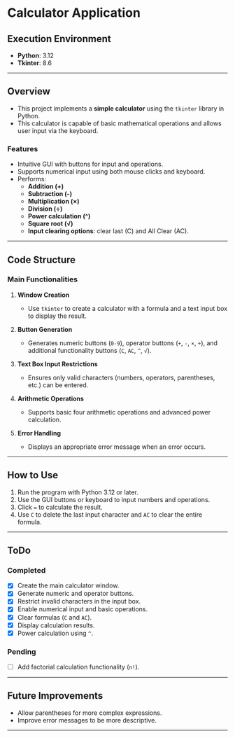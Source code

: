 # **Calculator Application**

## **Execution Environment**
- **Python**: 3.12  
- **Tkinter**: 8.6  

---

## **Overview**
- This project implements a **simple calculator** using the `tkinter` library in Python. 
- This calculator is capable of basic mathematical operations and allows user input via the keyboard.

### **Features**
- Intuitive GUI with buttons for input and operations.
- Supports numerical input using both mouse clicks and keyboard.
- Performs:
  - **Addition (+)**  
  - **Subtraction (-)**  
  - **Multiplication (×)**  
  - **Division (÷)**  
  - **Power calculation (^)**  
  - **Square root (√)**  
  - **Input clearing options**: clear last (C) and All Clear (AC).

---

## **Code Structure**
### **Main Functionalities**
1. **Window Creation**  
   - Use `tkinter` to create a calculator with a formula and a text input box to display the result.

2. **Button Generation**  
   - Generates numeric buttons (`0-9`), operator buttons (`+`, `-`, `×`, `÷`), and additional functionality buttons (`C`, `AC`, `^`, `√`).

3. **Text Box Input Restrictions**  
   - Ensures only valid characters (numbers, operators, parentheses, etc.) can be entered.

4. **Arithmetic Operations**  
   - Supports basic four arithmetic operations and advanced power calculation.

5. **Error Handling**  
   - Displays an appropriate error message when an error occurs.

---

## **How to Use**
1. Run the program with Python 3.12 or later.
2. Use the GUI buttons or keyboard to input numbers and operations.
3. Click `=` to calculate the result.
4. Use `C` to delete the last input character and `AC` to clear the entire formula.

---

## **ToDo**
### **Completed**
- [x] Create the main calculator window.
- [x] Generate numeric and operator buttons.
- [x] Restrict invalid characters in the input box.
- [x] Enable numerical input and basic operations.
- [x] Clear formulas (`C` and `AC`).
- [x] Display calculation results.
- [x] Power calculation using `^`.

### **Pending**
- [ ] Add factorial calculation functionality (`n!`).

---

## **Future Improvements**
- Allow parentheses for more complex expressions.
- Improve error messages to be more descriptive.

---
